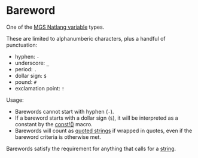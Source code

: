# Bareword

One of the [MGS Natlang variable](mgs/variables_mgs) types.

These are limited to alphanumberic characters, plus a handful of punctuation:

- hyphen: `-`
- underscore: `_`
- period: `.`
- dollar sign: `$`
- pound: `#`
- exclamation point: `!`

Usage:

- Barewords cannot start with hyphen (`-`).
- If a bareword starts with a dollar sign (`$`), it will be interpreted as a constant by the [const!()](mgs/advanced_syntax/const_) macro.
- Barewords will count as [quoted strings](mgs/variables/quoted_string) if wrapped in quotes, even if the bareword criteria is otherwise met.

Barewords satisfy the requirement for anything that calls for a [string](mgs/variables/string).